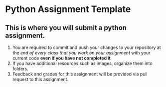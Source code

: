 # Python Assignment Template

## This is where you will submit a python assignment.

1. You are required to commit and push your changes to your repository at the *end of every class that you work on your assignment* with your current code **even if you have not completed it**
2. If you have additional resources such as images, organize them into folders.
3. Feedback and grades for this assignment will be provided via pull request to this assignment.
